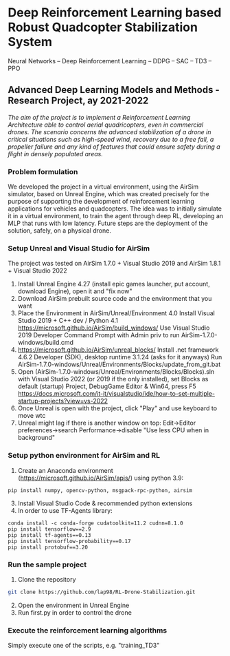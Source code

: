 # Deep Reinforcement Learning based Robust Quadcopter Stabilization System
Neural Networks – Deep Reinforcement Learning – DDPG – SAC – TD3 – PPO
## Advanced Deep Learning Models and Methods - Research Project, ay 2021-2022

<em>The aim of the project is to implement a Reinforcement Learning Architecture able to control aerial quadricopters, even in commercial drones.
The scenario concerns the advanced stabilization of a drone in critical situations such as high-speed wind, recovery due to a free fall, a propeller failure and any kind of features that could ensure safety during a flight in densely populated areas.</em>

### Problem formulation

We developed the project in a virtual environment, using the AirSim simulator, based on Unreal Engine, which was created precisely for the purpose of supporting the development of reinforcement learning applications for vehicles and quadcopters.
The idea was to initially simulate it in a virtual environment, to train the agent through deep RL, developing an MLP that runs with low latency.
Future steps are the deployment of the solution, safely, on a physical drone.

### Setup Unreal and Visual Studio for AirSim

The project was tested on AirSim 1.7.0 + Visual Studio 2019 and AirSim 1.8.1 + Visual Studio 2022
1.	Install Unreal Engine 4.27 (install epic games launcher, put account, download Engine), open it and "fix now"
2.	Download AirSim prebuilt source code and the environment that you want
3.	Place the Environment in AirSim/Unreal/Environment
4.0	Install Visual Studio 2019 + C++ dev / Python
4.1	https://microsoft.github.io/AirSim/build_windows/
	Use Visual Studio 2019 Developer Command Prompt with Admin priv to run AirSim-1.7.0-windows/build.cmd
5.	https://microsoft.github.io/AirSim/unreal_blocks/
	Install .net framework 4.6.2 Developer (SDK), desktop runtime 3.1.24 (asks for it anyways)
	Run AirSim-1.7.0-windows/Unreal/Environments/Blocks/update_from_git.bat
6.	Open (AirSim-1.7.0-windows/Unreal/Environments/Blocks/Blocks).sln with Visual Studio 2022 (or 2019 if the only installed), set Blocks as default (startup) Project, 	DebugGame Editor & Win64, press F5
	https://docs.microsoft.com/it-it/visualstudio/ide/how-to-set-multiple-startup-projects?view=vs-2022
7.	Once Unreal is open with the project, click "Play" and use keyboard to move wtc
8.	Unreal might lag if there is another window on top: Edit->Editor preferences->search Performance->disable "Use less CPU when in background"

### Setup python environment for AirSim and RL

1. Create an Anaconda environment (https://microsoft.github.io/AirSim/apis/) using python 3.9:
```
pip install numpy, opencv-python, msgpack-rpc-python, airsim
```
3. Install Visual Studio Code & recommended python extensions
4. In order to use TF-Agents library:
```
conda install -c conda-forge cudatoolkit=11.2 cudnn=8.1.0
pip install tensorflow==2.9
pip install tf-agents==0.13
pip install tensorflow-probability==0.17
pip install protobuf==3.20
```

### Run the sample project

1. Clone the repository
```bash
git clone https://github.com/lap98/RL-Drone-Stabilization.git
```
2. Open the environment in Unreal Engine
3. Run first.py in order to control the drone

### Execute the reinforcement learning algorithms

Simply execute one of the scripts, e.g. "training_TD3"
